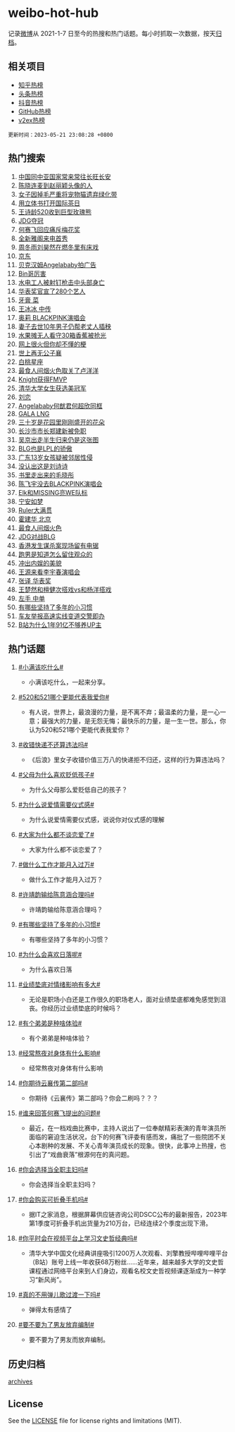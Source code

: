 # weibo-hot-hub

记录[微博](https://www.weibo.com)从 2021-1-7 日至今的热搜和热门话题。每小时抓取一次数据，按天[归档](archives)。

## 相关项目

- [知乎热榜](https://github.com/lonnyzhang423/zhihu-hot-hub)
- [头条热榜](https://github.com/lonnyzhang423/toutiao-hot-hub)
- [抖音热榜](https://github.com/lonnyzhang423/douyin-hot-hub)
- [GitHub热榜](https://github.com/lonnyzhang423/github-hot-hub)
- [v2ex热榜](https://github.com/lonnyzhang423/v2ex-hot-hub)


`更新时间：2023-05-21 23:08:28 +0800`

## 热门搜索

1. [中国同中亚国家常来常往长旺长安](https://m.weibo.cn/search?containerid=100103type%3D1%26t%3D10%26q%3D%23%E4%B8%AD%E5%9B%BD%E5%90%8C%E4%B8%AD%E4%BA%9A%E5%9B%BD%E5%AE%B6%E5%B8%B8%E6%9D%A5%E5%B8%B8%E5%BE%80%E9%95%BF%E6%97%BA%E9%95%BF%E5%AE%89%23&stream_entry_id=51&isnewpage=1&extparam=seat%3D1%26c_type%3D51%26pos%3D0%26cate%3D10103%26stream_entry_id%3D51%26dgr%3D0%26filter_type%3Drealtimehot%26display_time%3D1684681707%26pre_seqid%3D1684681707170027381227&luicode=10000011&lfid=106003type%253D25%2526t%253D3%2526disable_hot%253D1%2526filter_type%253Drealtimehot)
1. [陈晓连麦到赵丽颖头像的人](https://m.weibo.cn/search?containerid=100103type%3D1%26t%3D10%26q%3D%23%E9%99%88%E6%99%93%E8%BF%9E%E9%BA%A6%E5%88%B0%E8%B5%B5%E4%B8%BD%E9%A2%96%E5%A4%B4%E5%83%8F%E7%9A%84%E4%BA%BA%23&stream_entry_id=31&isnewpage=1&extparam=seat%3D1%26c_type%3D31%26cate%3D5001%26q%3D%2523%25E9%2599%2588%25E6%2599%2593%25E8%25BF%259E%25E9%25BA%25A6%25E5%2588%25B0%25E8%25B5%25B5%25E4%25B8%25BD%25E9%25A2%2596%25E5%25A4%25B4%25E5%2583%258F%25E7%259A%2584%25E4%25BA%25BA%2523%26dgr%3D0%26pos%3D0%26flag%3D2%26filter_type%3Drealtimehot%26band_rank%3D1%26stream_entry_id%3D31%26realpos%3D1%26lcate%3D5001%26display_time%3D1684681707%26pre_seqid%3D1684681707170027381227&luicode=10000011&lfid=106003type%253D25%2526t%253D3%2526disable_hot%253D1%2526filter_type%253Drealtimehot)
1. [女子因掉毛严重将宠物猫遗弃绿化带](https://m.weibo.cn/search?containerid=100103type%3D1%26t%3D10%26q%3D%23%E5%A5%B3%E5%AD%90%E5%9B%A0%E6%8E%89%E6%AF%9B%E4%B8%A5%E9%87%8D%E5%B0%86%E5%AE%A0%E7%89%A9%E7%8C%AB%E9%81%97%E5%BC%83%E7%BB%BF%E5%8C%96%E5%B8%A6%23&stream_entry_id=31&isnewpage=1&extparam=seat%3D1%26c_type%3D31%26cate%3D5001%26q%3D%2523%25E5%25A5%25B3%25E5%25AD%2590%25E5%259B%25A0%25E6%258E%2589%25E6%25AF%259B%25E4%25B8%25A5%25E9%2587%258D%25E5%25B0%2586%25E5%25AE%25A0%25E7%2589%25A9%25E7%258C%25AB%25E9%2581%2597%25E5%25BC%2583%25E7%25BB%25BF%25E5%258C%2596%25E5%25B8%25A6%2523%26dgr%3D0%26pos%3D1%26flag%3D2%26filter_type%3Drealtimehot%26band_rank%3D2%26stream_entry_id%3D31%26realpos%3D2%26lcate%3D5001%26display_time%3D1684681707%26pre_seqid%3D1684681707170027381227&luicode=10000011&lfid=106003type%253D25%2526t%253D3%2526disable_hot%253D1%2526filter_type%253Drealtimehot)
1. [用立体书打开国际茶日](https://m.weibo.cn/search?containerid=100103type%3D1%26t%3D10%26q%3D%23%E7%94%A8%E7%AB%8B%E4%BD%93%E4%B9%A6%E6%89%93%E5%BC%80%E5%9B%BD%E9%99%85%E8%8C%B6%E6%97%A5%23&stream_entry_id=31&isnewpage=1&extparam=seat%3D1%26c_type%3D31%26cate%3D5001%26q%3D%2523%25E7%2594%25A8%25E7%25AB%258B%25E4%25BD%2593%25E4%25B9%25A6%25E6%2589%2593%25E5%25BC%2580%25E5%259B%25BD%25E9%2599%2585%25E8%258C%25B6%25E6%2597%25A5%2523%26dgr%3D0%26pos%3D2%26flag%3D0%26filter_type%3Drealtimehot%26band_rank%3D3%26stream_entry_id%3D31%26realpos%3D3%26lcate%3D5001%26display_time%3D1684681707%26pre_seqid%3D1684681707170027381227&luicode=10000011&lfid=106003type%253D25%2526t%253D3%2526disable_hot%253D1%2526filter_type%253Drealtimehot)
1. [王诗龄520收到巨型玫瑰熊](https://m.weibo.cn/search?containerid=100103type%3D1%26t%3D10%26q%3D%23%E7%8E%8B%E8%AF%97%E9%BE%84520%E6%94%B6%E5%88%B0%E5%B7%A8%E5%9E%8B%E7%8E%AB%E7%91%B0%E7%86%8A%23&stream_entry_id=31&isnewpage=1&extparam=seat%3D1%26c_type%3D31%26cate%3D5001%26q%3D%2523%25E7%258E%258B%25E8%25AF%2597%25E9%25BE%2584520%25E6%2594%25B6%25E5%2588%25B0%25E5%25B7%25A8%25E5%259E%258B%25E7%258E%25AB%25E7%2591%25B0%25E7%2586%258A%2523%26dgr%3D0%26pos%3D3%26flag%3D1%26filter_type%3Drealtimehot%26band_rank%3D4%26stream_entry_id%3D31%26realpos%3D4%26lcate%3D5001%26display_time%3D1684681707%26pre_seqid%3D1684681707170027381227&luicode=10000011&lfid=106003type%253D25%2526t%253D3%2526disable_hot%253D1%2526filter_type%253Drealtimehot)
1. [JDG夺冠](https://m.weibo.cn/search?containerid=100103type%3D1%26t%3D10%26q%3D%23JDG%E5%A4%BA%E5%86%A0%23&stream_entry_id=31&isnewpage=1&extparam=seat%3D1%26c_type%3D31%26cate%3D5001%26q%3D%2523JDG%25E5%25A4%25BA%25E5%2586%25A0%2523%26dgr%3D0%26pos%3D4%26flag%3D1%26filter_type%3Drealtimehot%26band_rank%3D5%26stream_entry_id%3D31%26realpos%3D5%26lcate%3D5001%26display_time%3D1684681707%26pre_seqid%3D1684681707170027381227&luicode=10000011&lfid=106003type%253D25%2526t%253D3%2526disable_hot%253D1%2526filter_type%253Drealtimehot)
1. [何赛飞回应痛斥梅花奖](https://m.weibo.cn/search?containerid=100103type%3D1%26t%3D10%26q%3D%23%E4%BD%95%E8%B5%9B%E9%A3%9E%E5%9B%9E%E5%BA%94%E7%97%9B%E6%96%A5%E6%A2%85%E8%8A%B1%E5%A5%96%23&stream_entry_id=31&isnewpage=1&extparam=seat%3D1%26c_type%3D31%26cate%3D5001%26q%3D%2523%25E4%25BD%2595%25E8%25B5%259B%25E9%25A3%259E%25E5%259B%259E%25E5%25BA%2594%25E7%2597%259B%25E6%2596%25A5%25E6%25A2%2585%25E8%258A%25B1%25E5%25A5%2596%2523%26dgr%3D0%26pos%3D5%26flag%3D2%26filter_type%3Drealtimehot%26band_rank%3D6%26stream_entry_id%3D31%26realpos%3D6%26lcate%3D5001%26display_time%3D1684681707%26pre_seqid%3D1684681707170027381227&luicode=10000011&lfid=106003type%253D25%2526t%253D3%2526disable_hot%253D1%2526filter_type%253Drealtimehot)
1. [全新雅阁来电首秀](https://m.weibo.cn/search?containerid=100103type%3D1%26t%3D10%26q%3D%23%E5%85%A8%E6%96%B0%E9%9B%85%E9%98%81%E6%9D%A5%E7%94%B5%E9%A6%96%E7%A7%80%23&stream_entry_id=31&isnewpage=1&extparam=seat%3D1%26c_type%3D31%26is_ad_pos%3D1%26cate%3D5001%26adid%3D189734%26stream_entry_id%3D31%26dgr%3D0%26pos%3D6%26filter_type%3Drealtimehot%26band_rank%3D7%26lcate%3D5001%26q%3D%2523%25E5%2585%25A8%25E6%2596%25B0%25E9%259B%2585%25E9%2598%2581%25E6%259D%25A5%25E7%2594%25B5%25E9%25A6%2596%25E7%25A7%2580%2523%26topic_ad%3D1%26display_time%3D1684681707%26pre_seqid%3D1684681707170027381227&luicode=10000011&lfid=106003type%253D25%2526t%253D3%2526disable_hot%253D1%2526filter_type%253Drealtimehot)
1. [周冬雨刘昊然在燃冬里有床戏](https://m.weibo.cn/search?containerid=100103type%3D1%26t%3D10%26q%3D%23%E5%91%A8%E5%86%AC%E9%9B%A8%E5%88%98%E6%98%8A%E7%84%B6%E5%9C%A8%E7%87%83%E5%86%AC%E9%87%8C%E6%9C%89%E5%BA%8A%E6%88%8F%23&stream_entry_id=31&isnewpage=1&extparam=seat%3D1%26c_type%3D31%26cate%3D5001%26q%3D%2523%25E5%2591%25A8%25E5%2586%25AC%25E9%259B%25A8%25E5%2588%2598%25E6%2598%258A%25E7%2584%25B6%25E5%259C%25A8%25E7%2587%2583%25E5%2586%25AC%25E9%2587%258C%25E6%259C%2589%25E5%25BA%258A%25E6%2588%258F%2523%26dgr%3D0%26pos%3D7%26flag%3D1%26filter_type%3Drealtimehot%26band_rank%3D7%26stream_entry_id%3D31%26realpos%3D7%26lcate%3D5001%26display_time%3D1684681707%26pre_seqid%3D1684681707170027381227&luicode=10000011&lfid=106003type%253D25%2526t%253D3%2526disable_hot%253D1%2526filter_type%253Drealtimehot)
1. [京东](https://m.weibo.cn/search?containerid=100103type%3D1%26t%3D10%26q%3D%E4%BA%AC%E4%B8%9C&stream_entry_id=31&isnewpage=1&extparam=seat%3D1%26c_type%3D31%26cate%3D5001%26q%3D%25E4%25BA%25AC%25E4%25B8%259C%26dgr%3D0%26pos%3D8%26flag%3D1%26filter_type%3Drealtimehot%26band_rank%3D8%26stream_entry_id%3D31%26realpos%3D8%26lcate%3D5001%26display_time%3D1684681707%26pre_seqid%3D1684681707170027381227&luicode=10000011&lfid=106003type%253D25%2526t%253D3%2526disable_hot%253D1%2526filter_type%253Drealtimehot)
1. [贝克汉姆Angelababy拍广告](https://m.weibo.cn/search?containerid=100103type%3D1%26t%3D10%26q%3D%23%E8%B4%9D%E5%85%8B%E6%B1%89%E5%A7%86Angelababy%E6%8B%8D%E5%B9%BF%E5%91%8A%23&stream_entry_id=31&isnewpage=1&extparam=seat%3D1%26c_type%3D31%26cate%3D5001%26q%3D%2523%25E8%25B4%259D%25E5%2585%258B%25E6%25B1%2589%25E5%25A7%2586Angelababy%25E6%258B%258D%25E5%25B9%25BF%25E5%2591%258A%2523%26dgr%3D0%26pos%3D9%26flag%3D2%26filter_type%3Drealtimehot%26band_rank%3D9%26stream_entry_id%3D31%26realpos%3D9%26lcate%3D5001%26display_time%3D1684681707%26pre_seqid%3D1684681707170027381227&luicode=10000011&lfid=106003type%253D25%2526t%253D3%2526disable_hot%253D1%2526filter_type%253Drealtimehot)
1. [Bin哥厉害](https://m.weibo.cn/search?containerid=100103type%3D1%26t%3D10%26q%3DBin%E5%93%A5%E5%8E%89%E5%AE%B3&stream_entry_id=31&isnewpage=1&extparam=seat%3D1%26c_type%3D31%26cate%3D5001%26q%3DBin%25E5%2593%25A5%25E5%258E%2589%25E5%25AE%25B3%26dgr%3D0%26pos%3D10%26flag%3D1%26filter_type%3Drealtimehot%26band_rank%3D10%26stream_entry_id%3D31%26realpos%3D10%26lcate%3D5001%26display_time%3D1684681707%26pre_seqid%3D1684681707170027381227&luicode=10000011&lfid=106003type%253D25%2526t%253D3%2526disable_hot%253D1%2526filter_type%253Drealtimehot)
1. [水电工人被射钉枪击中头部身亡](https://m.weibo.cn/search?containerid=100103type%3D1%26t%3D10%26q%3D%23%E6%B0%B4%E7%94%B5%E5%B7%A5%E4%BA%BA%E8%A2%AB%E5%B0%84%E9%92%89%E6%9E%AA%E5%87%BB%E4%B8%AD%E5%A4%B4%E9%83%A8%E8%BA%AB%E4%BA%A1%23&stream_entry_id=31&isnewpage=1&extparam=seat%3D1%26c_type%3D31%26cate%3D5001%26q%3D%2523%25E6%25B0%25B4%25E7%2594%25B5%25E5%25B7%25A5%25E4%25BA%25BA%25E8%25A2%25AB%25E5%25B0%2584%25E9%2592%2589%25E6%259E%25AA%25E5%2587%25BB%25E4%25B8%25AD%25E5%25A4%25B4%25E9%2583%25A8%25E8%25BA%25AB%25E4%25BA%25A1%2523%26dgr%3D0%26pos%3D11%26flag%3D0%26filter_type%3Drealtimehot%26band_rank%3D11%26stream_entry_id%3D31%26realpos%3D11%26lcate%3D5001%26display_time%3D1684681707%26pre_seqid%3D1684681707170027381227&luicode=10000011&lfid=106003type%253D25%2526t%253D3%2526disable_hot%253D1%2526filter_type%253Drealtimehot)
1. [华表奖官宣了280个艺人](https://m.weibo.cn/search?containerid=100103type%3D1%26t%3D10%26q%3D%23%E5%8D%8E%E8%A1%A8%E5%A5%96%E5%AE%98%E5%AE%A3%E4%BA%86280%E4%B8%AA%E8%89%BA%E4%BA%BA%23&stream_entry_id=31&isnewpage=1&extparam=seat%3D1%26c_type%3D31%26cate%3D5001%26q%3D%2523%25E5%258D%258E%25E8%25A1%25A8%25E5%25A5%2596%25E5%25AE%2598%25E5%25AE%25A3%25E4%25BA%2586280%25E4%25B8%25AA%25E8%2589%25BA%25E4%25BA%25BA%2523%26dgr%3D0%26pos%3D12%26flag%3D1%26filter_type%3Drealtimehot%26band_rank%3D12%26stream_entry_id%3D31%26realpos%3D12%26lcate%3D5001%26display_time%3D1684681707%26pre_seqid%3D1684681707170027381227&luicode=10000011&lfid=106003type%253D25%2526t%253D3%2526disable_hot%253D1%2526filter_type%253Drealtimehot)
1. [牙膏 菜](https://m.weibo.cn/search?containerid=100103type%3D1%26t%3D10%26q%3D%E7%89%99%E8%86%8F+%E8%8F%9C&stream_entry_id=31&isnewpage=1&extparam=seat%3D1%26c_type%3D31%26cate%3D5001%26q%3D%25E7%2589%2599%25E8%2586%258F%2520%25E8%258F%259C%26dgr%3D0%26pos%3D13%26flag%3D1%26filter_type%3Drealtimehot%26band_rank%3D13%26stream_entry_id%3D31%26realpos%3D13%26lcate%3D5001%26display_time%3D1684681707%26pre_seqid%3D1684681707170027381227&luicode=10000011&lfid=106003type%253D25%2526t%253D3%2526disable_hot%253D1%2526filter_type%253Drealtimehot)
1. [王冰冰 中传](https://m.weibo.cn/search?containerid=100103type%3D1%26t%3D10%26q%3D%E7%8E%8B%E5%86%B0%E5%86%B0+%E4%B8%AD%E4%BC%A0&stream_entry_id=31&isnewpage=1&extparam=seat%3D1%26c_type%3D31%26cate%3D5001%26q%3D%25E7%258E%258B%25E5%2586%25B0%25E5%2586%25B0%2520%25E4%25B8%25AD%25E4%25BC%25A0%26dgr%3D0%26pos%3D14%26flag%3D2%26filter_type%3Drealtimehot%26band_rank%3D14%26stream_entry_id%3D31%26realpos%3D14%26lcate%3D5001%26display_time%3D1684681707%26pre_seqid%3D1684681707170027381227&luicode=10000011&lfid=106003type%253D25%2526t%253D3%2526disable_hot%253D1%2526filter_type%253Drealtimehot)
1. [奥莉 BLACKPINK演唱会](https://m.weibo.cn/search?containerid=100103type%3D1%26t%3D10%26q%3D%E5%A5%A5%E8%8E%89+BLACKPINK%E6%BC%94%E5%94%B1%E4%BC%9A&stream_entry_id=31&isnewpage=1&extparam=seat%3D1%26c_type%3D31%26cate%3D5001%26q%3D%25E5%25A5%25A5%25E8%258E%2589%2520BLACKPINK%25E6%25BC%2594%25E5%2594%25B1%25E4%25BC%259A%26dgr%3D0%26pos%3D15%26flag%3D2%26filter_type%3Drealtimehot%26band_rank%3D15%26stream_entry_id%3D31%26realpos%3D15%26lcate%3D5001%26display_time%3D1684681707%26pre_seqid%3D1684681707170027381227&luicode=10000011&lfid=106003type%253D25%2526t%253D3%2526disable_hot%253D1%2526filter_type%253Drealtimehot)
1. [妻子去世10年男子仍帮老丈人插秧](https://m.weibo.cn/search?containerid=100103type%3D1%26t%3D10%26q%3D%23%E5%A6%BB%E5%AD%90%E5%8E%BB%E4%B8%9610%E5%B9%B4%E7%94%B7%E5%AD%90%E4%BB%8D%E5%B8%AE%E8%80%81%E4%B8%88%E4%BA%BA%E6%8F%92%E7%A7%A7%23&stream_entry_id=31&isnewpage=1&extparam=seat%3D1%26c_type%3D31%26cate%3D5001%26q%3D%2523%25E5%25A6%25BB%25E5%25AD%2590%25E5%258E%25BB%25E4%25B8%259610%25E5%25B9%25B4%25E7%2594%25B7%25E5%25AD%2590%25E4%25BB%258D%25E5%25B8%25AE%25E8%2580%2581%25E4%25B8%2588%25E4%25BA%25BA%25E6%258F%2592%25E7%25A7%25A7%2523%26dgr%3D0%26pos%3D16%26flag%3D1%26filter_type%3Drealtimehot%26band_rank%3D16%26stream_entry_id%3D31%26realpos%3D16%26lcate%3D5001%26display_time%3D1684681707%26pre_seqid%3D1684681707170027381227&luicode=10000011&lfid=106003type%253D25%2526t%253D3%2526disable_hot%253D1%2526filter_type%253Drealtimehot)
1. [水果摊无人看守30箱香蕉被抢光](https://m.weibo.cn/search?containerid=100103type%3D1%26t%3D10%26q%3D%23%E6%B0%B4%E6%9E%9C%E6%91%8A%E6%97%A0%E4%BA%BA%E7%9C%8B%E5%AE%8830%E7%AE%B1%E9%A6%99%E8%95%89%E8%A2%AB%E6%8A%A2%E5%85%89%23&stream_entry_id=31&isnewpage=1&extparam=seat%3D1%26c_type%3D31%26cate%3D5001%26q%3D%2523%25E6%25B0%25B4%25E6%259E%259C%25E6%2591%258A%25E6%2597%25A0%25E4%25BA%25BA%25E7%259C%258B%25E5%25AE%258830%25E7%25AE%25B1%25E9%25A6%2599%25E8%2595%2589%25E8%25A2%25AB%25E6%258A%25A2%25E5%2585%2589%2523%26dgr%3D0%26pos%3D17%26flag%3D1%26filter_type%3Drealtimehot%26band_rank%3D17%26stream_entry_id%3D31%26realpos%3D17%26lcate%3D5001%26display_time%3D1684681707%26pre_seqid%3D1684681707170027381227&luicode=10000011&lfid=106003type%253D25%2526t%253D3%2526disable_hot%253D1%2526filter_type%253Drealtimehot)
1. [网上很火但你却不懂的梗](https://m.weibo.cn/search?containerid=100103type%3D1%26t%3D10%26q%3D%23%E7%BD%91%E4%B8%8A%E5%BE%88%E7%81%AB%E4%BD%86%E4%BD%A0%E5%8D%B4%E4%B8%8D%E6%87%82%E7%9A%84%E6%A2%97%23&stream_entry_id=31&isnewpage=1&extparam=seat%3D1%26c_type%3D31%26cate%3D5001%26q%3D%2523%25E7%25BD%2591%25E4%25B8%258A%25E5%25BE%2588%25E7%2581%25AB%25E4%25BD%2586%25E4%25BD%25A0%25E5%258D%25B4%25E4%25B8%258D%25E6%2587%2582%25E7%259A%2584%25E6%25A2%2597%2523%26dgr%3D0%26pos%3D18%26flag%3D0%26filter_type%3Drealtimehot%26band_rank%3D18%26stream_entry_id%3D31%26realpos%3D18%26lcate%3D5001%26display_time%3D1684681707%26pre_seqid%3D1684681707170027381227&luicode=10000011&lfid=106003type%253D25%2526t%253D3%2526disable_hot%253D1%2526filter_type%253Drealtimehot)
1. [世上再无公子襄](https://m.weibo.cn/search?containerid=100103type%3D1%26t%3D10%26q%3D%23%E4%B8%96%E4%B8%8A%E5%86%8D%E6%97%A0%E5%85%AC%E5%AD%90%E8%A5%84%23&stream_entry_id=31&isnewpage=1&extparam=seat%3D1%26c_type%3D31%26cate%3D5001%26q%3D%2523%25E4%25B8%2596%25E4%25B8%258A%25E5%2586%258D%25E6%2597%25A0%25E5%2585%25AC%25E5%25AD%2590%25E8%25A5%2584%2523%26dgr%3D0%26pos%3D19%26flag%3D1%26filter_type%3Drealtimehot%26band_rank%3D19%26stream_entry_id%3D31%26realpos%3D19%26lcate%3D5001%26display_time%3D1684681707%26pre_seqid%3D1684681707170027381227&luicode=10000011&lfid=106003type%253D25%2526t%253D3%2526disable_hot%253D1%2526filter_type%253Drealtimehot)
1. [白桃星座](https://m.weibo.cn/search?containerid=100103type%3D1%26t%3D10%26q%3D%E7%99%BD%E6%A1%83%E6%98%9F%E5%BA%A7&stream_entry_id=31&isnewpage=1&extparam=seat%3D1%26c_type%3D31%26cate%3D5001%26q%3D%25E7%2599%25BD%25E6%25A1%2583%25E6%2598%259F%25E5%25BA%25A7%26dgr%3D0%26pos%3D20%26flag%3D1%26filter_type%3Drealtimehot%26band_rank%3D20%26stream_entry_id%3D31%26realpos%3D20%26lcate%3D5001%26display_time%3D1684681707%26pre_seqid%3D1684681707170027381227&luicode=10000011&lfid=106003type%253D25%2526t%253D3%2526disable_hot%253D1%2526filter_type%253Drealtimehot)
1. [最食人间烟火色取关了卢洋洋](https://m.weibo.cn/search?containerid=100103type%3D1%26t%3D10%26q%3D%23%E6%9C%80%E9%A3%9F%E4%BA%BA%E9%97%B4%E7%83%9F%E7%81%AB%E8%89%B2%E5%8F%96%E5%85%B3%E4%BA%86%E5%8D%A2%E6%B4%8B%E6%B4%8B%23&stream_entry_id=31&isnewpage=1&extparam=seat%3D1%26c_type%3D31%26cate%3D5001%26q%3D%2523%25E6%259C%2580%25E9%25A3%259F%25E4%25BA%25BA%25E9%2597%25B4%25E7%2583%259F%25E7%2581%25AB%25E8%2589%25B2%25E5%258F%2596%25E5%2585%25B3%25E4%25BA%2586%25E5%258D%25A2%25E6%25B4%258B%25E6%25B4%258B%2523%26dgr%3D0%26pos%3D21%26flag%3D0%26filter_type%3Drealtimehot%26band_rank%3D21%26stream_entry_id%3D31%26realpos%3D21%26lcate%3D5001%26display_time%3D1684681707%26pre_seqid%3D1684681707170027381227&luicode=10000011&lfid=106003type%253D25%2526t%253D3%2526disable_hot%253D1%2526filter_type%253Drealtimehot)
1. [Knight获得FMVP](https://m.weibo.cn/search?containerid=100103type%3D1%26t%3D10%26q%3D%23Knight%E8%8E%B7%E5%BE%97FMVP%23&stream_entry_id=31&isnewpage=1&extparam=seat%3D1%26c_type%3D31%26cate%3D5001%26q%3D%2523Knight%25E8%258E%25B7%25E5%25BE%2597FMVP%2523%26dgr%3D0%26pos%3D22%26flag%3D1%26filter_type%3Drealtimehot%26band_rank%3D22%26stream_entry_id%3D31%26realpos%3D22%26lcate%3D5001%26display_time%3D1684681707%26pre_seqid%3D1684681707170027381227&luicode=10000011&lfid=106003type%253D25%2526t%253D3%2526disable_hot%253D1%2526filter_type%253Drealtimehot)
1. [清华大学女生获选美冠军](https://m.weibo.cn/search?containerid=100103type%3D1%26t%3D10%26q%3D%23%E6%B8%85%E5%8D%8E%E5%A4%A7%E5%AD%A6%E5%A5%B3%E7%94%9F%E8%8E%B7%E9%80%89%E7%BE%8E%E5%86%A0%E5%86%9B%23&stream_entry_id=31&isnewpage=1&extparam=seat%3D1%26c_type%3D31%26cate%3D5001%26q%3D%2523%25E6%25B8%2585%25E5%258D%258E%25E5%25A4%25A7%25E5%25AD%25A6%25E5%25A5%25B3%25E7%2594%259F%25E8%258E%25B7%25E9%2580%2589%25E7%25BE%258E%25E5%2586%25A0%25E5%2586%259B%2523%26dgr%3D0%26pos%3D23%26flag%3D0%26filter_type%3Drealtimehot%26band_rank%3D23%26stream_entry_id%3D31%26realpos%3D23%26lcate%3D5001%26display_time%3D1684681707%26pre_seqid%3D1684681707170027381227&luicode=10000011&lfid=106003type%253D25%2526t%253D3%2526disable_hot%253D1%2526filter_type%253Drealtimehot)
1. [刘恋](https://m.weibo.cn/search?containerid=100103type%3D1%26t%3D10%26q%3D%E5%88%98%E6%81%8B&stream_entry_id=31&isnewpage=1&extparam=seat%3D1%26c_type%3D31%26cate%3D5001%26q%3D%25E5%2588%2598%25E6%2581%258B%26dgr%3D0%26pos%3D24%26flag%3D0%26filter_type%3Drealtimehot%26band_rank%3D24%26stream_entry_id%3D31%26realpos%3D24%26lcate%3D5001%26display_time%3D1684681707%26pre_seqid%3D1684681707170027381227&luicode=10000011&lfid=106003type%253D25%2526t%253D3%2526disable_hot%253D1%2526filter_type%253Drealtimehot)
1. [Angelababy何猷君何超欣同框](https://m.weibo.cn/search?containerid=100103type%3D1%26t%3D10%26q%3D%23Angelababy%E4%BD%95%E7%8C%B7%E5%90%9B%E4%BD%95%E8%B6%85%E6%AC%A3%E5%90%8C%E6%A1%86%23&stream_entry_id=31&isnewpage=1&extparam=seat%3D1%26c_type%3D31%26cate%3D5001%26q%3D%2523Angelababy%25E4%25BD%2595%25E7%258C%25B7%25E5%2590%259B%25E4%25BD%2595%25E8%25B6%2585%25E6%25AC%25A3%25E5%2590%258C%25E6%25A1%2586%2523%26dgr%3D0%26pos%3D25%26flag%3D0%26filter_type%3Drealtimehot%26band_rank%3D25%26stream_entry_id%3D31%26realpos%3D25%26lcate%3D5001%26display_time%3D1684681707%26pre_seqid%3D1684681707170027381227&luicode=10000011&lfid=106003type%253D25%2526t%253D3%2526disable_hot%253D1%2526filter_type%253Drealtimehot)
1. [GALA LNG](https://m.weibo.cn/search?containerid=100103type%3D1%26t%3D10%26q%3DGALA+LNG&stream_entry_id=31&isnewpage=1&extparam=seat%3D1%26c_type%3D31%26cate%3D5001%26q%3DGALA%2520LNG%26dgr%3D0%26pos%3D26%26flag%3D0%26filter_type%3Drealtimehot%26band_rank%3D26%26stream_entry_id%3D31%26realpos%3D26%26lcate%3D5001%26display_time%3D1684681707%26pre_seqid%3D1684681707170027381227&luicode=10000011&lfid=106003type%253D25%2526t%253D3%2526disable_hot%253D1%2526filter_type%253Drealtimehot)
1. [三十岁是花园里刚刚盛开的花朵](https://m.weibo.cn/search?containerid=100103type%3D1%26t%3D10%26q%3D%23%E4%B8%89%E5%8D%81%E5%B2%81%E6%98%AF%E8%8A%B1%E5%9B%AD%E9%87%8C%E5%88%9A%E5%88%9A%E7%9B%9B%E5%BC%80%E7%9A%84%E8%8A%B1%E6%9C%B5%23&stream_entry_id=31&isnewpage=1&extparam=seat%3D1%26c_type%3D31%26cate%3D5001%26q%3D%2523%25E4%25B8%2589%25E5%258D%2581%25E5%25B2%2581%25E6%2598%25AF%25E8%258A%25B1%25E5%259B%25AD%25E9%2587%258C%25E5%2588%259A%25E5%2588%259A%25E7%259B%259B%25E5%25BC%2580%25E7%259A%2584%25E8%258A%25B1%25E6%259C%25B5%2523%26dgr%3D0%26pos%3D27%26flag%3D1%26filter_type%3Drealtimehot%26band_rank%3D27%26stream_entry_id%3D31%26realpos%3D27%26lcate%3D5001%26display_time%3D1684681707%26pre_seqid%3D1684681707170027381227&luicode=10000011&lfid=106003type%253D25%2526t%253D3%2526disable_hot%253D1%2526filter_type%253Drealtimehot)
1. [长沙市市长郑建新被免职](https://m.weibo.cn/search?containerid=100103type%3D1%26t%3D10%26q%3D%23%E9%95%BF%E6%B2%99%E5%B8%82%E5%B8%82%E9%95%BF%E9%83%91%E5%BB%BA%E6%96%B0%E8%A2%AB%E5%85%8D%E8%81%8C%23&stream_entry_id=31&isnewpage=1&extparam=seat%3D1%26c_type%3D31%26cate%3D5001%26q%3D%2523%25E9%2595%25BF%25E6%25B2%2599%25E5%25B8%2582%25E5%25B8%2582%25E9%2595%25BF%25E9%2583%2591%25E5%25BB%25BA%25E6%2596%25B0%25E8%25A2%25AB%25E5%2585%258D%25E8%2581%258C%2523%26dgr%3D0%26pos%3D28%26flag%3D0%26filter_type%3Drealtimehot%26band_rank%3D28%26stream_entry_id%3D31%26realpos%3D28%26lcate%3D5001%26display_time%3D1684681707%26pre_seqid%3D1684681707170027381227&luicode=10000011&lfid=106003type%253D25%2526t%253D3%2526disable_hot%253D1%2526filter_type%253Drealtimehot)
1. [吴京出走半生归来仍是这张图](https://m.weibo.cn/search?containerid=100103type%3D1%26t%3D10%26q%3D%23%E5%90%B4%E4%BA%AC%E5%87%BA%E8%B5%B0%E5%8D%8A%E7%94%9F%E5%BD%92%E6%9D%A5%E4%BB%8D%E6%98%AF%E8%BF%99%E5%BC%A0%E5%9B%BE%23&stream_entry_id=31&isnewpage=1&extparam=seat%3D1%26c_type%3D31%26cate%3D5001%26q%3D%2523%25E5%2590%25B4%25E4%25BA%25AC%25E5%2587%25BA%25E8%25B5%25B0%25E5%258D%258A%25E7%2594%259F%25E5%25BD%2592%25E6%259D%25A5%25E4%25BB%258D%25E6%2598%25AF%25E8%25BF%2599%25E5%25BC%25A0%25E5%259B%25BE%2523%26dgr%3D0%26pos%3D29%26flag%3D0%26filter_type%3Drealtimehot%26band_rank%3D29%26stream_entry_id%3D31%26realpos%3D29%26lcate%3D5001%26display_time%3D1684681707%26pre_seqid%3D1684681707170027381227&luicode=10000011&lfid=106003type%253D25%2526t%253D3%2526disable_hot%253D1%2526filter_type%253Drealtimehot)
1. [BLG也是LPL的骄傲](https://m.weibo.cn/search?containerid=100103type%3D1%26t%3D10%26q%3D%23BLG%E4%B9%9F%E6%98%AFLPL%E7%9A%84%E9%AA%84%E5%82%B2%23&stream_entry_id=31&isnewpage=1&extparam=seat%3D1%26c_type%3D31%26cate%3D5001%26q%3D%2523BLG%25E4%25B9%259F%25E6%2598%25AFLPL%25E7%259A%2584%25E9%25AA%2584%25E5%2582%25B2%2523%26dgr%3D0%26pos%3D30%26flag%3D1%26filter_type%3Drealtimehot%26band_rank%3D30%26stream_entry_id%3D31%26realpos%3D30%26lcate%3D5001%26display_time%3D1684681707%26pre_seqid%3D1684681707170027381227&luicode=10000011&lfid=106003type%253D25%2526t%253D3%2526disable_hot%253D1%2526filter_type%253Drealtimehot)
1. [广东13岁女孩疑被邻居性侵](https://m.weibo.cn/search?containerid=100103type%3D1%26t%3D10%26q%3D%23%E5%B9%BF%E4%B8%9C13%E5%B2%81%E5%A5%B3%E5%AD%A9%E7%96%91%E8%A2%AB%E9%82%BB%E5%B1%85%E6%80%A7%E4%BE%B5%23&stream_entry_id=31&isnewpage=1&extparam=seat%3D1%26c_type%3D31%26cate%3D5001%26q%3D%2523%25E5%25B9%25BF%25E4%25B8%259C13%25E5%25B2%2581%25E5%25A5%25B3%25E5%25AD%25A9%25E7%2596%2591%25E8%25A2%25AB%25E9%2582%25BB%25E5%25B1%2585%25E6%2580%25A7%25E4%25BE%25B5%2523%26dgr%3D0%26pos%3D31%26flag%3D0%26filter_type%3Drealtimehot%26band_rank%3D31%26stream_entry_id%3D31%26realpos%3D31%26lcate%3D5001%26display_time%3D1684681707%26pre_seqid%3D1684681707170027381227&luicode=10000011&lfid=106003type%253D25%2526t%253D3%2526disable_hot%253D1%2526filter_type%253Drealtimehot)
1. [没认出这是刘诗诗](https://m.weibo.cn/search?containerid=100103type%3D1%26t%3D10%26q%3D%23%E6%B2%A1%E8%AE%A4%E5%87%BA%E8%BF%99%E6%98%AF%E5%88%98%E8%AF%97%E8%AF%97%23&stream_entry_id=31&isnewpage=1&extparam=seat%3D1%26c_type%3D31%26cate%3D5001%26q%3D%2523%25E6%25B2%25A1%25E8%25AE%25A4%25E5%2587%25BA%25E8%25BF%2599%25E6%2598%25AF%25E5%2588%2598%25E8%25AF%2597%25E8%25AF%2597%2523%26dgr%3D0%26pos%3D32%26flag%3D0%26filter_type%3Drealtimehot%26band_rank%3D32%26stream_entry_id%3D31%26realpos%3D32%26lcate%3D5001%26display_time%3D1684681707%26pre_seqid%3D1684681707170027381227&luicode=10000011&lfid=106003type%253D25%2526t%253D3%2526disable_hot%253D1%2526filter_type%253Drealtimehot)
1. [书里走出来的毛晓彤](https://m.weibo.cn/search?containerid=100103type%3D1%26t%3D10%26q%3D%23%E4%B9%A6%E9%87%8C%E8%B5%B0%E5%87%BA%E6%9D%A5%E7%9A%84%E6%AF%9B%E6%99%93%E5%BD%A4%23&stream_entry_id=31&isnewpage=1&extparam=seat%3D1%26c_type%3D31%26cate%3D5001%26q%3D%2523%25E4%25B9%25A6%25E9%2587%258C%25E8%25B5%25B0%25E5%2587%25BA%25E6%259D%25A5%25E7%259A%2584%25E6%25AF%259B%25E6%2599%2593%25E5%25BD%25A4%2523%26dgr%3D0%26pos%3D33%26flag%3D1%26filter_type%3Drealtimehot%26band_rank%3D33%26stream_entry_id%3D31%26realpos%3D33%26lcate%3D5001%26display_time%3D1684681707%26pre_seqid%3D1684681707170027381227&luicode=10000011&lfid=106003type%253D25%2526t%253D3%2526disable_hot%253D1%2526filter_type%253Drealtimehot)
1. [陈飞宇没去BLACKPINK演唱会](https://m.weibo.cn/search?containerid=100103type%3D1%26t%3D10%26q%3D%23%E9%99%88%E9%A3%9E%E5%AE%87%E6%B2%A1%E5%8E%BBBLACKPINK%E6%BC%94%E5%94%B1%E4%BC%9A%23&stream_entry_id=31&isnewpage=1&extparam=seat%3D1%26c_type%3D31%26cate%3D5001%26q%3D%2523%25E9%2599%2588%25E9%25A3%259E%25E5%25AE%2587%25E6%25B2%25A1%25E5%258E%25BBBLACKPINK%25E6%25BC%2594%25E5%2594%25B1%25E4%25BC%259A%2523%26dgr%3D0%26pos%3D34%26flag%3D1%26filter_type%3Drealtimehot%26band_rank%3D34%26stream_entry_id%3D31%26realpos%3D34%26lcate%3D5001%26display_time%3D1684681707%26pre_seqid%3D1684681707170027381227&luicode=10000011&lfid=106003type%253D25%2526t%253D3%2526disable_hot%253D1%2526filter_type%253Drealtimehot)
1. [Elk和MISSING亮WE队标](https://m.weibo.cn/search?containerid=100103type%3D1%26t%3D10%26q%3D%23Elk%E5%92%8CMISSING%E4%BA%AEWE%E9%98%9F%E6%A0%87%23&stream_entry_id=31&isnewpage=1&extparam=seat%3D1%26c_type%3D31%26cate%3D5001%26q%3D%2523Elk%25E5%2592%258CMISSING%25E4%25BA%25AEWE%25E9%2598%259F%25E6%25A0%2587%2523%26dgr%3D0%26pos%3D35%26flag%3D0%26filter_type%3Drealtimehot%26band_rank%3D35%26stream_entry_id%3D31%26realpos%3D35%26lcate%3D5001%26display_time%3D1684681707%26pre_seqid%3D1684681707170027381227&luicode=10000011&lfid=106003type%253D25%2526t%253D3%2526disable_hot%253D1%2526filter_type%253Drealtimehot)
1. [宁安如梦](https://m.weibo.cn/search?containerid=100103type%3D1%26t%3D10%26q%3D%E5%AE%81%E5%AE%89%E5%A6%82%E6%A2%A6&stream_entry_id=31&isnewpage=1&extparam=seat%3D1%26c_type%3D31%26cate%3D5001%26q%3D%25E5%25AE%2581%25E5%25AE%2589%25E5%25A6%2582%25E6%25A2%25A6%26dgr%3D0%26pos%3D36%26flag%3D0%26filter_type%3Drealtimehot%26band_rank%3D36%26stream_entry_id%3D31%26realpos%3D36%26lcate%3D5001%26display_time%3D1684681707%26pre_seqid%3D1684681707170027381227&luicode=10000011&lfid=106003type%253D25%2526t%253D3%2526disable_hot%253D1%2526filter_type%253Drealtimehot)
1. [Ruler大满贯](https://m.weibo.cn/search?containerid=100103type%3D1%26t%3D10%26q%3D%23Ruler%E5%A4%A7%E6%BB%A1%E8%B4%AF%23&stream_entry_id=31&isnewpage=1&extparam=seat%3D1%26c_type%3D31%26cate%3D5001%26q%3D%2523Ruler%25E5%25A4%25A7%25E6%25BB%25A1%25E8%25B4%25AF%2523%26dgr%3D0%26pos%3D37%26flag%3D1%26filter_type%3Drealtimehot%26band_rank%3D37%26stream_entry_id%3D31%26realpos%3D37%26lcate%3D5001%26display_time%3D1684681707%26pre_seqid%3D1684681707170027381227&luicode=10000011&lfid=106003type%253D25%2526t%253D3%2526disable_hot%253D1%2526filter_type%253Drealtimehot)
1. [霍建华 北京](https://m.weibo.cn/search?containerid=100103type%3D1%26t%3D10%26q%3D%E9%9C%8D%E5%BB%BA%E5%8D%8E+%E5%8C%97%E4%BA%AC&stream_entry_id=31&isnewpage=1&extparam=seat%3D1%26c_type%3D31%26cate%3D5001%26q%3D%25E9%259C%258D%25E5%25BB%25BA%25E5%258D%258E%2520%25E5%258C%2597%25E4%25BA%25AC%26dgr%3D0%26pos%3D38%26flag%3D0%26filter_type%3Drealtimehot%26band_rank%3D38%26stream_entry_id%3D31%26realpos%3D38%26lcate%3D5001%26display_time%3D1684681707%26pre_seqid%3D1684681707170027381227&luicode=10000011&lfid=106003type%253D25%2526t%253D3%2526disable_hot%253D1%2526filter_type%253Drealtimehot)
1. [最食人间烟火色](https://m.weibo.cn/search?containerid=100103type%3D1%26t%3D10%26q%3D%E6%9C%80%E9%A3%9F%E4%BA%BA%E9%97%B4%E7%83%9F%E7%81%AB%E8%89%B2&stream_entry_id=31&isnewpage=1&extparam=seat%3D1%26c_type%3D31%26cate%3D5001%26q%3D%25E6%259C%2580%25E9%25A3%259F%25E4%25BA%25BA%25E9%2597%25B4%25E7%2583%259F%25E7%2581%25AB%25E8%2589%25B2%26dgr%3D0%26pos%3D39%26flag%3D0%26filter_type%3Drealtimehot%26band_rank%3D39%26stream_entry_id%3D31%26realpos%3D39%26lcate%3D5001%26display_time%3D1684681707%26pre_seqid%3D1684681707170027381227&luicode=10000011&lfid=106003type%253D25%2526t%253D3%2526disable_hot%253D1%2526filter_type%253Drealtimehot)
1. [JDG对战BLG](https://m.weibo.cn/search?containerid=100103type%3D1%26t%3D10%26q%3D%23JDG%E5%AF%B9%E6%88%98BLG%23&stream_entry_id=31&isnewpage=1&extparam=seat%3D1%26c_type%3D31%26cate%3D5001%26q%3D%2523JDG%25E5%25AF%25B9%25E6%2588%2598BLG%2523%26dgr%3D0%26pos%3D40%26flag%3D0%26filter_type%3Drealtimehot%26band_rank%3D40%26stream_entry_id%3D31%26realpos%3D40%26lcate%3D5001%26display_time%3D1684681707%26pre_seqid%3D1684681707170027381227&luicode=10000011&lfid=106003type%253D25%2526t%253D3%2526disable_hot%253D1%2526filter_type%253Drealtimehot)
1. [香港发生谋杀案现场留有电锯](https://m.weibo.cn/search?containerid=100103type%3D1%26t%3D10%26q%3D%23%E9%A6%99%E6%B8%AF%E5%8F%91%E7%94%9F%E8%B0%8B%E6%9D%80%E6%A1%88%E7%8E%B0%E5%9C%BA%E7%95%99%E6%9C%89%E7%94%B5%E9%94%AF%23&stream_entry_id=31&isnewpage=1&extparam=seat%3D1%26c_type%3D31%26cate%3D5001%26q%3D%2523%25E9%25A6%2599%25E6%25B8%25AF%25E5%258F%2591%25E7%2594%259F%25E8%25B0%258B%25E6%259D%2580%25E6%25A1%2588%25E7%258E%25B0%25E5%259C%25BA%25E7%2595%2599%25E6%259C%2589%25E7%2594%25B5%25E9%2594%25AF%2523%26dgr%3D0%26pos%3D41%26flag%3D0%26filter_type%3Drealtimehot%26band_rank%3D41%26stream_entry_id%3D31%26realpos%3D41%26lcate%3D5001%26display_time%3D1684681707%26pre_seqid%3D1684681707170027381227&luicode=10000011&lfid=106003type%253D25%2526t%253D3%2526disable_hot%253D1%2526filter_type%253Drealtimehot)
1. [跑男是知道怎么留住观众的](https://m.weibo.cn/search?containerid=100103type%3D1%26t%3D10%26q%3D%23%E8%B7%91%E7%94%B7%E6%98%AF%E7%9F%A5%E9%81%93%E6%80%8E%E4%B9%88%E7%95%99%E4%BD%8F%E8%A7%82%E4%BC%97%E7%9A%84%23&stream_entry_id=31&isnewpage=1&extparam=seat%3D1%26c_type%3D31%26cate%3D5001%26q%3D%2523%25E8%25B7%2591%25E7%2594%25B7%25E6%2598%25AF%25E7%259F%25A5%25E9%2581%2593%25E6%2580%258E%25E4%25B9%2588%25E7%2595%2599%25E4%25BD%258F%25E8%25A7%2582%25E4%25BC%2597%25E7%259A%2584%2523%26dgr%3D0%26pos%3D42%26flag%3D1%26filter_type%3Drealtimehot%26band_rank%3D42%26stream_entry_id%3D31%26realpos%3D42%26lcate%3D5001%26display_time%3D1684681707%26pre_seqid%3D1684681707170027381227&luicode=10000011&lfid=106003type%253D25%2526t%253D3%2526disable_hot%253D1%2526filter_type%253Drealtimehot)
1. [冲出内娱的美貌](https://m.weibo.cn/search?containerid=100103type%3D1%26t%3D10%26q%3D%23%E5%86%B2%E5%87%BA%E5%86%85%E5%A8%B1%E7%9A%84%E7%BE%8E%E8%B2%8C%23&stream_entry_id=31&isnewpage=1&extparam=seat%3D1%26c_type%3D31%26cate%3D5001%26q%3D%2523%25E5%2586%25B2%25E5%2587%25BA%25E5%2586%2585%25E5%25A8%25B1%25E7%259A%2584%25E7%25BE%258E%25E8%25B2%258C%2523%26dgr%3D0%26pos%3D43%26flag%3D0%26filter_type%3Drealtimehot%26band_rank%3D43%26stream_entry_id%3D31%26realpos%3D43%26lcate%3D5001%26display_time%3D1684681707%26pre_seqid%3D1684681707170027381227&luicode=10000011&lfid=106003type%253D25%2526t%253D3%2526disable_hot%253D1%2526filter_type%253Drealtimehot)
1. [王源来看李宇春演唱会](https://m.weibo.cn/search?containerid=100103type%3D1%26t%3D10%26q%3D%23%E7%8E%8B%E6%BA%90%E6%9D%A5%E7%9C%8B%E6%9D%8E%E5%AE%87%E6%98%A5%E6%BC%94%E5%94%B1%E4%BC%9A%23&stream_entry_id=31&isnewpage=1&extparam=seat%3D1%26c_type%3D31%26cate%3D5001%26q%3D%2523%25E7%258E%258B%25E6%25BA%2590%25E6%259D%25A5%25E7%259C%258B%25E6%259D%258E%25E5%25AE%2587%25E6%2598%25A5%25E6%25BC%2594%25E5%2594%25B1%25E4%25BC%259A%2523%26dgr%3D0%26pos%3D44%26flag%3D0%26filter_type%3Drealtimehot%26band_rank%3D44%26stream_entry_id%3D31%26realpos%3D44%26lcate%3D5001%26display_time%3D1684681707%26pre_seqid%3D1684681707170027381227&luicode=10000011&lfid=106003type%253D25%2526t%253D3%2526disable_hot%253D1%2526filter_type%253Drealtimehot)
1. [张译 华表奖](https://m.weibo.cn/search?containerid=100103type%3D1%26t%3D10%26q%3D%E5%BC%A0%E8%AF%91+%E5%8D%8E%E8%A1%A8%E5%A5%96&stream_entry_id=31&isnewpage=1&extparam=seat%3D1%26c_type%3D31%26cate%3D5001%26q%3D%25E5%25BC%25A0%25E8%25AF%2591%2520%25E5%258D%258E%25E8%25A1%25A8%25E5%25A5%2596%26dgr%3D0%26pos%3D45%26flag%3D0%26filter_type%3Drealtimehot%26band_rank%3D45%26stream_entry_id%3D31%26realpos%3D45%26lcate%3D5001%26display_time%3D1684681707%26pre_seqid%3D1684681707170027381227&luicode=10000011&lfid=106003type%253D25%2526t%253D3%2526disable_hot%253D1%2526filter_type%253Drealtimehot)
1. [王楚然和檀健次搭戏vs和杨洋搭戏](https://m.weibo.cn/search?containerid=100103type%3D1%26t%3D10%26q%3D%23%E7%8E%8B%E6%A5%9A%E7%84%B6%E5%92%8C%E6%AA%80%E5%81%A5%E6%AC%A1%E6%90%AD%E6%88%8Fvs%E5%92%8C%E6%9D%A8%E6%B4%8B%E6%90%AD%E6%88%8F%23&stream_entry_id=31&isnewpage=1&extparam=seat%3D1%26c_type%3D31%26cate%3D5001%26q%3D%2523%25E7%258E%258B%25E6%25A5%259A%25E7%2584%25B6%25E5%2592%258C%25E6%25AA%2580%25E5%2581%25A5%25E6%25AC%25A1%25E6%2590%25AD%25E6%2588%258Fvs%25E5%2592%258C%25E6%259D%25A8%25E6%25B4%258B%25E6%2590%25AD%25E6%2588%258F%2523%26dgr%3D0%26pos%3D46%26flag%3D0%26filter_type%3Drealtimehot%26band_rank%3D46%26stream_entry_id%3D31%26realpos%3D46%26lcate%3D5001%26display_time%3D1684681707%26pre_seqid%3D1684681707170027381227&luicode=10000011&lfid=106003type%253D25%2526t%253D3%2526disable_hot%253D1%2526filter_type%253Drealtimehot)
1. [左手 中单](https://m.weibo.cn/search?containerid=100103type%3D1%26t%3D10%26q%3D%E5%B7%A6%E6%89%8B+%E4%B8%AD%E5%8D%95&stream_entry_id=31&isnewpage=1&extparam=seat%3D1%26c_type%3D31%26cate%3D5001%26q%3D%25E5%25B7%25A6%25E6%2589%258B%2520%25E4%25B8%25AD%25E5%258D%2595%26dgr%3D0%26pos%3D47%26flag%3D1%26filter_type%3Drealtimehot%26band_rank%3D47%26stream_entry_id%3D31%26realpos%3D47%26lcate%3D5001%26display_time%3D1684681707%26pre_seqid%3D1684681707170027381227&luicode=10000011&lfid=106003type%253D25%2526t%253D3%2526disable_hot%253D1%2526filter_type%253Drealtimehot)
1. [有哪些坚持了多年的小习惯](https://m.weibo.cn/search?containerid=100103type%3D1%26t%3D10%26q%3D%23%E6%9C%89%E5%93%AA%E4%BA%9B%E5%9D%9A%E6%8C%81%E4%BA%86%E5%A4%9A%E5%B9%B4%E7%9A%84%E5%B0%8F%E4%B9%A0%E6%83%AF%23&stream_entry_id=31&isnewpage=1&extparam=seat%3D1%26c_type%3D31%26cate%3D5001%26q%3D%2523%25E6%259C%2589%25E5%2593%25AA%25E4%25BA%259B%25E5%259D%259A%25E6%258C%2581%25E4%25BA%2586%25E5%25A4%259A%25E5%25B9%25B4%25E7%259A%2584%25E5%25B0%258F%25E4%25B9%25A0%25E6%2583%25AF%2523%26dgr%3D0%26pos%3D48%26flag%3D1%26filter_type%3Drealtimehot%26band_rank%3D48%26stream_entry_id%3D31%26realpos%3D48%26lcate%3D5001%26display_time%3D1684681707%26pre_seqid%3D1684681707170027381227&luicode=10000011&lfid=106003type%253D25%2526t%253D3%2526disable_hot%253D1%2526filter_type%253Drealtimehot)
1. [车友举报高速实线变道交警即办](https://m.weibo.cn/search?containerid=100103type%3D1%26t%3D10%26q%3D%23%E8%BD%A6%E5%8F%8B%E4%B8%BE%E6%8A%A5%E9%AB%98%E9%80%9F%E5%AE%9E%E7%BA%BF%E5%8F%98%E9%81%93%E4%BA%A4%E8%AD%A6%E5%8D%B3%E5%8A%9E%23&stream_entry_id=31&isnewpage=1&extparam=seat%3D1%26c_type%3D31%26cate%3D5001%26q%3D%2523%25E8%25BD%25A6%25E5%258F%258B%25E4%25B8%25BE%25E6%258A%25A5%25E9%25AB%2598%25E9%2580%259F%25E5%25AE%259E%25E7%25BA%25BF%25E5%258F%2598%25E9%2581%2593%25E4%25BA%25A4%25E8%25AD%25A6%25E5%258D%25B3%25E5%258A%259E%2523%26dgr%3D0%26pos%3D49%26flag%3D1%26filter_type%3Drealtimehot%26band_rank%3D49%26stream_entry_id%3D31%26realpos%3D49%26lcate%3D5001%26display_time%3D1684681707%26pre_seqid%3D1684681707170027381227&luicode=10000011&lfid=106003type%253D25%2526t%253D3%2526disable_hot%253D1%2526filter_type%253Drealtimehot)
1. [B站为什么1年91亿不够养UP主](https://m.weibo.cn/search?containerid=100103type%3D1%26t%3D10%26q%3D%23B%E7%AB%99%E4%B8%BA%E4%BB%80%E4%B9%881%E5%B9%B491%E4%BA%BF%E4%B8%8D%E5%A4%9F%E5%85%BBUP%E4%B8%BB%23&stream_entry_id=31&isnewpage=1&extparam=seat%3D1%26c_type%3D31%26cate%3D5001%26q%3D%2523B%25E7%25AB%2599%25E4%25B8%25BA%25E4%25BB%2580%25E4%25B9%25881%25E5%25B9%25B491%25E4%25BA%25BF%25E4%25B8%258D%25E5%25A4%259F%25E5%2585%25BBUP%25E4%25B8%25BB%2523%26dgr%3D0%26pos%3D50%26flag%3D0%26filter_type%3Drealtimehot%26band_rank%3D50%26stream_entry_id%3D31%26realpos%3D50%26lcate%3D5001%26display_time%3D1684681707%26pre_seqid%3D1684681707170027381227&luicode=10000011&lfid=106003type%253D25%2526t%253D3%2526disable_hot%253D1%2526filter_type%253Drealtimehot)

## 热门话题

1. [#小满该吃什么#](https://m.weibo.cn/search?containerid=231522type%3D1%26t%3D10%26q%3D%23%E5%B0%8F%E6%BB%A1%E8%AF%A5%E5%90%83%E4%BB%80%E4%B9%88%23&stream_entry_id=128&isnewpage=1&extparam=seat%3D1%26pos%3D1-0-0%26dgr%3D0%26unitid%3D1684636616905%26cate%3D5004%26c_type%3D128%26lcate%3D5004%26display_time%3D1684681708%26pre_seqid%3D168468170807802021118&luicode=10000011&lfid=231648_-_4)
    - 小满该吃什么，一起来分享。

1. [#520和521哪个更能代表我爱你#](https://m.weibo.cn/search?containerid=231522type%3D1%26t%3D10%26q%3D%23520%E5%92%8C521%E5%93%AA%E4%B8%AA%E6%9B%B4%E8%83%BD%E4%BB%A3%E8%A1%A8%E6%88%91%E7%88%B1%E4%BD%A0%23&stream_entry_id=128&isnewpage=1&extparam=seat%3D1%26pos%3D1-0-1%26dgr%3D0%26unitid%3D1684509488770%26cate%3D5004%26c_type%3D128%26lcate%3D5004%26display_time%3D1684681708%26pre_seqid%3D168468170807802021118&luicode=10000011&lfid=231648_-_4)
    - 有人说，世界上，最浪漫的力量，是不离不弃；最温柔的力量，是一心一意；最强大的力量，是无怨无悔；最快乐的力量，是一生一世。那么，你认为520和521哪个更能代表我爱你？

1. [#收错快递不还算违法吗#](https://m.weibo.cn/search?containerid=231522type%3D1%26t%3D10%26q%3D%23%E6%94%B6%E9%94%99%E5%BF%AB%E9%80%92%E4%B8%8D%E8%BF%98%E7%AE%97%E8%BF%9D%E6%B3%95%E5%90%97%23&stream_entry_id=128&isnewpage=1&extparam=seat%3D1%26pos%3D1-0-2%26dgr%3D0%26unitid%3D1684673528981%26cate%3D5004%26c_type%3D128%26lcate%3D5004%26display_time%3D1684681708%26pre_seqid%3D168468170807802021118&luicode=10000011&lfid=231648_-_4)
    - 《后浪》里女子收错价值三万八的快递拒不归还，这样的行为算违法吗？

1. [#父母为什么喜欢贬低孩子#](https://m.weibo.cn/search?containerid=231522type%3D1%26t%3D10%26q%3D%23%E7%88%B6%E6%AF%8D%E4%B8%BA%E4%BB%80%E4%B9%88%E5%96%9C%E6%AC%A2%E8%B4%AC%E4%BD%8E%E5%AD%A9%E5%AD%90%23&stream_entry_id=128&isnewpage=1&extparam=seat%3D1%26pos%3D1-0-3%26dgr%3D0%26unitid%3D1684669639593%26cate%3D5004%26c_type%3D128%26lcate%3D5004%26display_time%3D1684681708%26pre_seqid%3D168468170807802021118&luicode=10000011&lfid=231648_-_4)
    - 为什么父母那么爱贬低自己的孩子？

1. [#为什么说爱情需要仪式感#](https://m.weibo.cn/search?containerid=231522type%3D1%26t%3D10%26q%3D%23%E4%B8%BA%E4%BB%80%E4%B9%88%E8%AF%B4%E7%88%B1%E6%83%85%E9%9C%80%E8%A6%81%E4%BB%AA%E5%BC%8F%E6%84%9F%23&stream_entry_id=128&isnewpage=1&extparam=seat%3D1%26pos%3D1-0-4%26dgr%3D0%26unitid%3D1684555050167%26cate%3D5004%26c_type%3D128%26lcate%3D5004%26display_time%3D1684681708%26pre_seqid%3D168468170807802021118&luicode=10000011&lfid=231648_-_4)
    - 为什么说爱情需要仪式感，说说你对仪式感的理解

1. [#大家为什么都不谈恋爱了#](https://m.weibo.cn/search?containerid=231522type%3D1%26t%3D10%26q%3D%23%E5%A4%A7%E5%AE%B6%E4%B8%BA%E4%BB%80%E4%B9%88%E9%83%BD%E4%B8%8D%E8%B0%88%E6%81%8B%E7%88%B1%E4%BA%86%23&stream_entry_id=128&isnewpage=1&extparam=seat%3D1%26pos%3D1-0-5%26dgr%3D0%26unitid%3D1684673535503%26cate%3D5004%26c_type%3D128%26lcate%3D5004%26display_time%3D1684681708%26pre_seqid%3D168468170807802021118&luicode=10000011&lfid=231648_-_4)
    - 大家为什么都不谈恋爱了？

1. [#做什么工作才能月入过万#](https://m.weibo.cn/search?containerid=231522type%3D1%26t%3D10%26q%3D%23%E5%81%9A%E4%BB%80%E4%B9%88%E5%B7%A5%E4%BD%9C%E6%89%8D%E8%83%BD%E6%9C%88%E5%85%A5%E8%BF%87%E4%B8%87%23&stream_entry_id=128&isnewpage=1&extparam=seat%3D1%26pos%3D1-0-6%26dgr%3D0%26unitid%3D1684674705798%26cate%3D5004%26c_type%3D128%26lcate%3D5004%26display_time%3D1684681708%26pre_seqid%3D168468170807802021118&luicode=10000011&lfid=231648_-_4)
    - 做什么工作才能月入过万？

1. [#许靖韵输给陈意涵合理吗#](https://m.weibo.cn/search?containerid=231522type%3D1%26t%3D10%26q%3D%23%E8%AE%B8%E9%9D%96%E9%9F%B5%E8%BE%93%E7%BB%99%E9%99%88%E6%84%8F%E6%B6%B5%E5%90%88%E7%90%86%E5%90%97%23&stream_entry_id=128&isnewpage=1&extparam=seat%3D1%26pos%3D1-0-7%26dgr%3D0%26unitid%3D1684561653632%26cate%3D5004%26c_type%3D128%26lcate%3D5004%26display_time%3D1684681708%26pre_seqid%3D168468170807802021118&luicode=10000011&lfid=231648_-_4)
    - 许靖韵输给陈意涵合理吗？

1. [#有哪些坚持了多年的小习惯#](https://m.weibo.cn/search?containerid=231522type%3D1%26t%3D10%26q%3D%23%E6%9C%89%E5%93%AA%E4%BA%9B%E5%9D%9A%E6%8C%81%E4%BA%86%E5%A4%9A%E5%B9%B4%E7%9A%84%E5%B0%8F%E4%B9%A0%E6%83%AF%23&stream_entry_id=128&isnewpage=1&extparam=seat%3D1%26pos%3D1-0-8%26dgr%3D0%26unitid%3D1684677732456%26cate%3D5004%26c_type%3D128%26lcate%3D5004%26display_time%3D1684681708%26pre_seqid%3D168468170807802021118&luicode=10000011&lfid=231648_-_4)
    - 有哪些坚持了多年的小习惯？

1. [#为什么会喜欢日落呢#](https://m.weibo.cn/search?containerid=231522type%3D1%26t%3D10%26q%3D%23%E4%B8%BA%E4%BB%80%E4%B9%88%E4%BC%9A%E5%96%9C%E6%AC%A2%E6%97%A5%E8%90%BD%E5%91%A2%23&stream_entry_id=128&isnewpage=1&extparam=seat%3D1%26pos%3D1-0-9%26dgr%3D0%26unitid%3D1684661213835%26cate%3D5004%26c_type%3D128%26lcate%3D5004%26display_time%3D1684681708%26pre_seqid%3D168468170807802021118&luicode=10000011&lfid=231648_-_4)
    - 为什么喜欢日落

1. [#业绩垫底对情绪影响有多大#](https://m.weibo.cn/search?containerid=231522type%3D1%26t%3D10%26q%3D%23%E4%B8%9A%E7%BB%A9%E5%9E%AB%E5%BA%95%E5%AF%B9%E6%83%85%E7%BB%AA%E5%BD%B1%E5%93%8D%E6%9C%89%E5%A4%9A%E5%A4%A7%23&stream_entry_id=128&isnewpage=1&extparam=seat%3D1%26pos%3D1-0-10%26dgr%3D0%26unitid%3D1684557454409%26cate%3D5004%26c_type%3D128%26lcate%3D5004%26display_time%3D1684681708%26pre_seqid%3D168468170807802021118&luicode=10000011&lfid=231648_-_4)
    - 无论是职场小白还是工作很久的职场老人，面对业绩垫底都难免感觉到沮丧。你经历过业绩垫底的时候吗？

1. [#有个弟弟是种啥体验#](https://m.weibo.cn/search?containerid=231522type%3D1%26t%3D10%26q%3D%23%E6%9C%89%E4%B8%AA%E5%BC%9F%E5%BC%9F%E6%98%AF%E7%A7%8D%E5%95%A5%E4%BD%93%E9%AA%8C%23&stream_entry_id=128&isnewpage=1&extparam=seat%3D1%26pos%3D1-0-11%26dgr%3D0%26unitid%3D1684668137542%26cate%3D5004%26c_type%3D128%26lcate%3D5004%26display_time%3D1684681708%26pre_seqid%3D168468170807802021118&luicode=10000011&lfid=231648_-_4)
    - 有个弟弟是种啥体验？

1. [#经常熬夜对身体有什么影响#](https://m.weibo.cn/search?containerid=231522type%3D1%26t%3D10%26q%3D%23%E7%BB%8F%E5%B8%B8%E7%86%AC%E5%A4%9C%E5%AF%B9%E8%BA%AB%E4%BD%93%E6%9C%89%E4%BB%80%E4%B9%88%E5%BD%B1%E5%93%8D%23&stream_entry_id=128&isnewpage=1&extparam=seat%3D1%26pos%3D1-0-12%26dgr%3D0%26unitid%3D1684672613549%26cate%3D5004%26c_type%3D128%26lcate%3D5004%26display_time%3D1684681708%26pre_seqid%3D168468170807802021118&luicode=10000011&lfid=231648_-_4)
    - 经常熬夜对身体有什么影响

1. [#你期待云襄传第二部吗#](https://m.weibo.cn/search?containerid=231522type%3D1%26t%3D10%26q%3D%23%E4%BD%A0%E6%9C%9F%E5%BE%85%E4%BA%91%E8%A5%84%E4%BC%A0%E7%AC%AC%E4%BA%8C%E9%83%A8%E5%90%97%23&stream_entry_id=128&isnewpage=1&extparam=seat%3D1%26pos%3D1-0-13%26dgr%3D0%26unitid%3D1684667233905%26cate%3D5004%26c_type%3D128%26lcate%3D5004%26display_time%3D1684681708%26pre_seqid%3D168468170807802021118&luicode=10000011&lfid=231648_-_4)
    - 你期待《云襄传》第二部吗？你会二刷吗？？？

1. [#谁来回答何赛飞提出的问题#](https://m.weibo.cn/search?containerid=231522type%3D1%26t%3D10%26q%3D%23%E8%B0%81%E6%9D%A5%E5%9B%9E%E7%AD%94%E4%BD%95%E8%B5%9B%E9%A3%9E%E6%8F%90%E5%87%BA%E7%9A%84%E9%97%AE%E9%A2%98%23&stream_entry_id=128&isnewpage=1&extparam=seat%3D1%26pos%3D1-0-14%26dgr%3D0%26unitid%3D1684670516216%26cate%3D5004%26c_type%3D128%26lcate%3D5004%26display_time%3D1684681708%26pre_seqid%3D168468170807802021118&luicode=10000011&lfid=231648_-_4)
    - 最近，在一档戏曲比赛中，主持人说出了一位奉献精彩表演的青年演员所面临的窘迫生活状况，台下的何赛飞评委有感而发，痛批了一些院团不关心本剧种的发展、不关心青年演员成长的现象。很快，此事冲上热搜，也引出了“戏曲衰落”根源何在的真问题。

1. [#你会选择当全职主妇吗#](https://m.weibo.cn/search?containerid=231522type%3D1%26t%3D10%26q%3D%23%E4%BD%A0%E4%BC%9A%E9%80%89%E6%8B%A9%E5%BD%93%E5%85%A8%E8%81%8C%E4%B8%BB%E5%A6%87%E5%90%97%23&stream_entry_id=128&isnewpage=1&extparam=seat%3D1%26pos%3D1-0-15%26dgr%3D0%26unitid%3D1684646212784%26cate%3D5004%26c_type%3D128%26lcate%3D5004%26display_time%3D1684681708%26pre_seqid%3D168468170807802021118&luicode=10000011&lfid=231648_-_4)
    - 你会选择当全职主妇吗？

1. [#你会购买可折叠手机吗#](https://m.weibo.cn/search?containerid=231522type%3D1%26t%3D10%26q%3D%23%E4%BD%A0%E4%BC%9A%E8%B4%AD%E4%B9%B0%E5%8F%AF%E6%8A%98%E5%8F%A0%E6%89%8B%E6%9C%BA%E5%90%97%23&stream_entry_id=128&isnewpage=1&extparam=seat%3D1%26pos%3D1-0-16%26dgr%3D0%26unitid%3D1684593179991%26cate%3D5004%26c_type%3D128%26lcate%3D5004%26display_time%3D1684681708%26pre_seqid%3D168468170807802021118&luicode=10000011&lfid=231648_-_4)
    - 据IT之家消息，根据屏幕供应链咨询公司DSCC公布的最新报告，2023年第1季度可折叠手机出货量为210万台，已经连续2个季度出现下滑。

1. [#你平时会在视频平台上学习文史哲经典吗#](https://m.weibo.cn/search?containerid=231522type%3D1%26t%3D10%26q%3D%23%E4%BD%A0%E5%B9%B3%E6%97%B6%E4%BC%9A%E5%9C%A8%E8%A7%86%E9%A2%91%E5%B9%B3%E5%8F%B0%E4%B8%8A%E5%AD%A6%E4%B9%A0%E6%96%87%E5%8F%B2%E5%93%B2%E7%BB%8F%E5%85%B8%E5%90%97%23&stream_entry_id=128&isnewpage=1&extparam=seat%3D1%26pos%3D1-0-17%26dgr%3D0%26unitid%3D1684675646636%26cate%3D5004%26c_type%3D128%26lcate%3D5004%26display_time%3D1684681708%26pre_seqid%3D168468170807802021118&luicode=10000011&lfid=231648_-_4)
    - 清华大学中国文化经典讲座吸引1200万人次观看、刘擎教授哔哩哔哩平台（B站）账号上线一年收获68万粉丝……近年来，越来越多大学的文史哲课程通过网络平台来到人们身边，观看名校文史哲视频课逐渐成为一种学习“新风尚”。

1. [#真的不用弹儿歌过渡一下吗#](https://m.weibo.cn/search?containerid=231522type%3D1%26t%3D10%26q%3D%23%E7%9C%9F%E7%9A%84%E4%B8%8D%E7%94%A8%E5%BC%B9%E5%84%BF%E6%AD%8C%E8%BF%87%E6%B8%A1%E4%B8%80%E4%B8%8B%E5%90%97%23&stream_entry_id=128&isnewpage=1&extparam=seat%3D1%26pos%3D1-0-18%26dgr%3D0%26unitid%3D1684667229369%26cate%3D5004%26c_type%3D128%26lcate%3D5004%26display_time%3D1684681708%26pre_seqid%3D168468170807802021118&luicode=10000011&lfid=231648_-_4)
    - 弹得太有感情了

1. [#要不要为了男友放弃编制#](https://m.weibo.cn/search?containerid=231522type%3D1%26t%3D10%26q%3D%23%E8%A6%81%E4%B8%8D%E8%A6%81%E4%B8%BA%E4%BA%86%E7%94%B7%E5%8F%8B%E6%94%BE%E5%BC%83%E7%BC%96%E5%88%B6%23&stream_entry_id=128&isnewpage=1&extparam=seat%3D1%26pos%3D1-0-19%26dgr%3D0%26unitid%3D1684668422364%26cate%3D5004%26c_type%3D128%26lcate%3D5004%26display_time%3D1684681708%26pre_seqid%3D168468170807802021118&luicode=10000011&lfid=231648_-_4)
    - 要不要为了男友而放弃编制。


## 历史归档

[archives](archives)

## License

See the [LICENSE](LICENSE) file for license rights and limitations (MIT).
